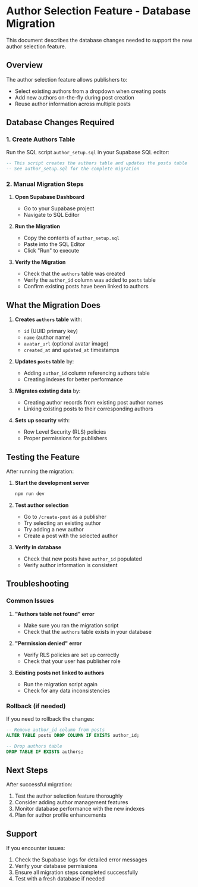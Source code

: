 # Author Selection Feature - Database Migration

This document describes the database changes needed to support the new author selection feature.

## Overview

The author selection feature allows publishers to:
- Select existing authors from a dropdown when creating posts
- Add new authors on-the-fly during post creation
- Reuse author information across multiple posts

## Database Changes Required

### 1. Create Authors Table

Run the SQL script `author_setup.sql` in your Supabase SQL editor:

```sql
-- This script creates the authors table and updates the posts table
-- See author_setup.sql for the complete migration
```

### 2. Manual Migration Steps

1. **Open Supabase Dashboard**
   - Go to your Supabase project
   - Navigate to SQL Editor

2. **Run the Migration**
   - Copy the contents of `author_setup.sql`
   - Paste into the SQL Editor
   - Click "Run" to execute

3. **Verify the Migration**
   - Check that the `authors` table was created
   - Verify the `author_id` column was added to `posts` table
   - Confirm existing posts have been linked to authors

## What the Migration Does

1. **Creates `authors` table** with:
   - `id` (UUID primary key)
   - `name` (author name)
   - `avatar_url` (optional avatar image)
   - `created_at` and `updated_at` timestamps

2. **Updates `posts` table** by:
   - Adding `author_id` column referencing authors table
   - Creating indexes for better performance

3. **Migrates existing data** by:
   - Creating author records from existing post author names
   - Linking existing posts to their corresponding authors

4. **Sets up security** with:
   - Row Level Security (RLS) policies
   - Proper permissions for publishers

## Testing the Feature

After running the migration:

1. **Start the development server**
   ```bash
   npm run dev
   ```

2. **Test author selection**
   - Go to `/create-post` as a publisher
   - Try selecting an existing author
   - Try adding a new author
   - Create a post with the selected author

3. **Verify in database**
   - Check that new posts have `author_id` populated
   - Verify author information is consistent

## Troubleshooting

### Common Issues

1. **"Authors table not found" error**
   - Make sure you ran the migration script
   - Check that the `authors` table exists in your database

2. **"Permission denied" error**
   - Verify RLS policies are set up correctly
   - Check that your user has publisher role

3. **Existing posts not linked to authors**
   - Run the migration script again
   - Check for any data inconsistencies

### Rollback (if needed)

If you need to rollback the changes:

```sql
-- Remove author_id column from posts
ALTER TABLE posts DROP COLUMN IF EXISTS author_id;

-- Drop authors table
DROP TABLE IF EXISTS authors;
```

## Next Steps

After successful migration:

1. Test the author selection feature thoroughly
2. Consider adding author management features
3. Monitor database performance with the new indexes
4. Plan for author profile enhancements

## Support

If you encounter issues:

1. Check the Supabase logs for detailed error messages
2. Verify your database permissions
3. Ensure all migration steps completed successfully
4. Test with a fresh database if needed
